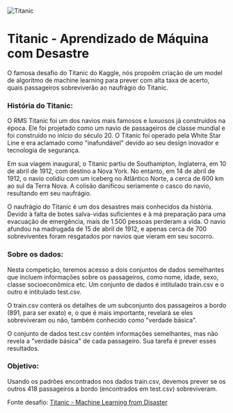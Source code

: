 ![Titanic](https://urbanian.mundodeportivo.com/p/943f/11817_este_video_de_3_horas_muestra_en_tiempo_real_el_hundimiento_del_titanic__thumb_fb.jpg?cb=8859627)

# Titanic - Aprendizado de Máquina com Desastre

O famosa desafio do Titanic do Kaggle, nós propoêm criação de um model de algoritmo de machine learning para prever com alta taxa de acerto, quais passageiros sobreviverão ao naufrágio do Titanic.

### História do Titanic:

O RMS Titanic foi um dos navios mais famosos e luxuosos já construídos na época. Ele foi projetado como um navio de passageiros de classe mundial e foi construído no início do século 20. O Titanic foi operado pela White Star Line e era aclamado como "inafundável" devido ao seu design inovador e tecnologia de segurança.

Em sua viagem inaugural, o Titanic partiu de Southampton, Inglaterra, em 10 de abril de 1912, com destino a Nova York. No entanto, em 14 de abril de 1912, o navio colidiu com um iceberg no Atlântico Norte, a cerca de 600 km ao sul da Terra Nova. A colisão danificou seriamente o casco do navio, resultando em seu naufrágio.

O naufrágio do Titanic é um dos desastres mais conhecidos da história. Devido à falta de botes salva-vidas suficientes e à má preparação para uma evacuação de emergência, mais de 1.500 pessoas perderam a vida. O navio afundou na madrugada de 15 de abril de 1912, e apenas cerca de 700 sobreviventes foram resgatados por navios que vieram em seu socorro.

### Sobre os dados:

Nesta competição, teremos acesso a dois conjuntos de dados semelhantes que incluem informações sobre os passageiros, como nome, idade, sexo, classe socioeconômica etc. Um conjunto de dados é intitulado train.csv e o outro é intitulado test.csv.

O train.csv conterá os detalhes de um subconjunto dos passageiros a bordo (891, para ser exato) e, o que é mais importante, revelará se eles sobreviveram ou não, também conhecido como "verdade básica".

O conjunto de dados test.csv contém informações semelhantes, mas não revela a "verdade básica" de cada passageiro. Sua tarefa é prever esses resultados.

### Objetivo: 

Usando os padrões encontrados nos dados train.csv, devemos prever se os outros 418 passageiros a bordo (encontrados em test.csv) sobreviveram.


Fonte desafio: [Titanic - Machine Learning from Disaster](https://www.kaggle.com/code/startupsci/titanic-data-science-solutions)
